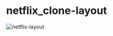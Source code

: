 # netflix_clone-layout
![netflix-layout](https://user-images.githubusercontent.com/66047131/105555374-028e9980-5ce8-11eb-849a-47e967b1f086.jpeg)
